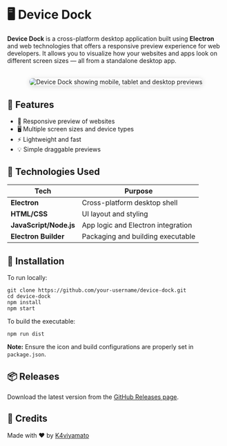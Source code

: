 <!DOCTYPE html>
<html lang="en">
<head>
  <meta charset="UTF-8" />
  <meta name="viewport" content="width=device-width, initial-scale=1.0"/>
  
</head>
<body>

  <h1>🖥️ Device Dock</h1>

  <p><strong>Device Dock</strong> is a cross-platform desktop application built using <strong>Electron</strong> and web technologies that offers a responsive preview experience for web developers. It allows you to visualize how your websites and apps look on different screen sizes — all from a standalone desktop app.</p>

   <div style="text-align:center; margin:2rem 0;">
    <img
      src="https://github.com/user-attachments/assets/07d1ca83-6620-4dbc-9918-4f7a0926c770"
      alt="Device Dock showing mobile, tablet and desktop previews"
      style="max-width:100%; border-radius:8px; box-shadow:0 2px 12px rgba(0,0,0,0.15);"
    />
  </div>

  <h2>🧩 Features</h2>
  <ul>
    <li>🔄 Responsive preview of websites</li>
    <li>🖥️ Multiple screen sizes and device types</li>
    <li>⚡ Lightweight and fast</li>
    <li>💡 Simple draggable previews</li>
  </ul>

  <h2>🚀 Technologies Used</h2>
  <table>
    <thead>
      <tr>
        <th>Tech</th>
        <th>Purpose</th>
      </tr>
    </thead>
    <tbody>
      <tr>
        <td><strong>Electron</strong></td>
        <td>Cross-platform desktop shell</td>
      </tr>
      <tr>
        <td><strong>HTML/CSS</strong></td>
        <td>UI layout and styling</td>
      </tr>
      <tr>
        <td><strong>JavaScript/Node.js</strong></td>
        <td>App logic and Electron integration</td>
      </tr>
      <tr>
        <td><strong>Electron Builder</strong></td>
        <td>Packaging and building executable</td>
      </tr>
    </tbody>
  </table>

  <h2>📁 Installation</h2>
  <p>To run locally:</p>
  <pre><code>git clone https://github.com/your-username/device-dock.git
cd device-dock
npm install
npm start</code></pre>

  <p>To build the executable:</p>
  <pre><code>npm run dist</code></pre>

  <p><strong>Note:</strong> Ensure the icon and build configurations are properly set in <code>package.json</code>.</p>

  <h2>📦 Releases</h2>
  <p>Download the latest version from the <a href="https://github.com/K4viyamato/Device-dock/releases/tag/v1.0.1">GitHub Releases page</a>.</p>

  <h2>🙌 Credits</h2>
  <p>Made with ❤️ by <a href="https://github.com/K4viyamato">K4viyamato</a></p>

</body>
</html>
